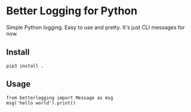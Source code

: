 # Better Logging for Python

Simple Python logging. Easy to use and pretty.
It's just CLI messages for now.

## Install
```
pip3 install .
```

## Usage
```
from betterlogging import Message as msg
msg('hello world').print()
```
